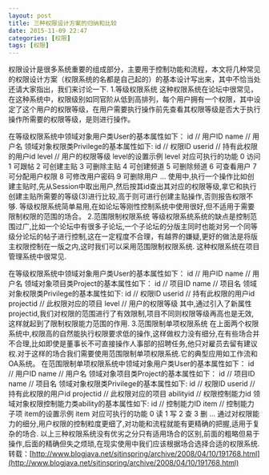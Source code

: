 ```yaml
---
layout: post
title: 三种权限设计方案的归纳和比较
date: 2015-11-09 22:47
categories: [权限]
tags: [权限]
---
```

权限设计是很多系统重要的组成部分，主要用于控制功能和流程，本文将几种常见的权限设计方案（权限系统的名都是自己起的）的基本设计写出来，其中不恰当处还请大家指出，我们来讨论一下.
1.等级权限系统
	这种权限系统在论坛中很常见，在这种系统中，权限级别如同官阶从低到高排列，每个用户拥有一个权限，其中设定了这个用户的权限等级，在用户需要执行操作前先查看其权限等级是否大于执行操作所需要的权限等级，是则进行操作。
	
在等级权限系统中领域对象用户类User的基本属性如下：
id       // 用户ID
name     // 用户名
领域对象权限类Privilege的基本属性如下:
id       // 权限ID
userid   // 持有此权限的用户id
level    // 用户的权限等级
level的设置示例
level 对应可执行的功能
0 访问
1 可跟帖
2 可创建主贴
3 可删除主贴
4 可创建频道
5 可删除频道
6 可查看用户
7 可分配用户权限
8 可修改用户密码
9 可删除用户
…
使用中,执行一个操作比如创建主贴时,先从Session中取出用户,然后按其id查出其对应的权限等级,拿它和执行创建主贴所需要的等级(3)进行比较,高于则可进行创建主贴操作,否则报告权限不够.
等级权限系统简单易用,在如论坛等刚性控制系统中使用很好,但不适用于需要限制权限的范围的场合。
2.范围限制权限系统
	等级权限系统系统的缺点是控制范围过广,比如一个论坛中有很多子论坛,一个子论坛的分版主同时也能对另一个同等级分论坛的帖子进行控制,这在一定程度不合理，有越界的嫌疑,更好的做法是将版主权限控制在一版之内,这时我们可以采用范围限制权限系统. 这种权限系统在项目管理系统中很常见.
	
在等级权限系统中领域对象用户类User的基本属性如下：
id       // 用户ID
name     // 用户名
领域对象项目类Project的基本属性如下：
id       // 项目ID
name     // 项目名
领域对象权限类Privilege的基本属性如下:
id       // 权限ID
userid   // 持有此权限的用户id
projectid // 此权限对应的项目
level     // 用户的权限等级
其中,通过引入了新属性projectid,我们对权限的范围进行了有效限制,项目不同则权限等级再高也是无效,这样就起到了限制权限能力范围的作用.
3.范围限制单项权限系统
在上面两个权限系统中,权限高的自然能执行权限要求低的操作,这样做权力没有细分,在有些场合并不合理,比如即使是董事长不可直接操作人事部的招聘任务,他只对雇员去留有建议权.对于这样的场合我们需要使用范围限制单项权限系统.它的典型应用如工作流和OA系统。
在范围限制单项权限系统中领域对象用户类User的基本属性如下：
id        // 用户ID
name      // 用户名
领域对象项目类Project的基本属性如下：
id        // 项目ID
name      // 项目名
领域对象权限类Privilege的基本属性如下:
id         // 权限ID
userid     // 持有此权限的用户id
projectid  // 此权限对应的项目
abilityid  // 权限控制能力id
领域对象权限控制能力类ability的基本属性如下:
id         // 控制能力ID
item       // 控制能力子项
item的设置示例
item 对应可执行的功能
0 读
1 写
2 查
3 删
…
通过对权限能力的细分,用户权限的控制粒度更细了,对功能和流程就能有更精确的把握,适用于复杂的场合.
以上三种权限系统没有优劣之分只有适用场合的区别,前面的粗略但易于操作,后面的精确但失之烦琐,在现实使用中我们应该根据场合选择合适的权限系统.
转载：[http://www.blogjava.net/sitinspring/archive/2008/04/10/191768.html](http://www.blogjava.net/sitinspring/archive/2008/04/10/191768.html)
